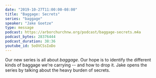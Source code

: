 ```yaml
---
date: "2019-10-27T11:00:00-08:00"
title: "Baggage: Secrets"
series: "baggage"
speaker: "Jake Goetze"
type: message
podcast: https://arborchurchnw.org/podcast/baggage-secrets.m4a
podcast_bytes: 28376444
podcast_duration: 38:36
youtube_id: 5oOVCSsIoDo
---
```


Our new series is all about *baggage*. Our hope is to identify the different kinds of baggage we're carrying -- and how to drop it. Jake opens the series by talking about the heavy burden of secrets.
